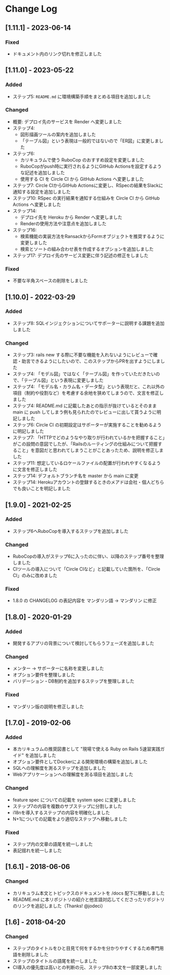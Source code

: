 # Change Log

## [1.11.1] - 2023-06-14
### Fixed
* ドキュメント内のリンク切れを修正しました

## [1.11.0] - 2023-05-22

### Added
- ステップ5: `README.md` に環境構築手順をまとめる項目を追加しました

### Changed
- 概要: デプロイ先のサービスを Render へ変更しました
- ステップ4:
  - 図形描画ツールの案内を追加しました
  - 「テーブル図」という表現は一般的ではないので「ER図」に変更しました
- ステップ6:
  - カリキュラムで使う RuboCop のおすすめ設定を変更しました
  - RuboCopがpush時に実行されるようにGitHub Actionsを設定するような記述を追加しました
  - 使用する CI を Circle CI から GitHub Actions へ変更しました
- ステップ7: Circle CIからGitHub Actionsに変更し、RSpecの結果をSlackに通知する設定を追加しました
- ステップ10: RSpec の実行結果を通知する仕組みを Circle CI から GitHub Actions へ変更しました
- ステップ14: 
  - デプロイ先を Heroku から Render へ変更しました
  - Renderの使用方法や注意点を追加しました
- ステップ16: 
  - 検索機能の実装方法をRansackからFormオブジェクトを推奨するように変更しました
  - 検索とソートの組み合わせ表を作成するオプションを追加しました
- ステップ17: デプロイ先のサービス変更に伴う記述の修正をしました

### Fixed
- 不要な半角スペースの削除をしました

## [1.10.0] - 2022-03-29
### Added
- ステップ8: SQLインジェクションについてサポーターに説明する課題を追加しました

### Changed
- ステップ3: rails new する際に不要な機能を入れないようにレビューで確認・助言できるようにしたいので、このステップからPRを出すようにしました
- ステップ4: 「モデル図」ではなく「テーブル図」を作っていただきたいので、「テーブル図」という表現に変更しました
- ステップ4: 「モデル名・カラム名・データ型」という表現だと、これ以外の項目（制約や役割など）を考慮する余地を狭めてしまうので、文言を修正しました
- ステップ4: README.md に記載したあとの指示が抜けているとそのまま main に push してしまう例も見られたのでレビューに出して貰うように明記しました
- ステップ6: Circle CI の初期設定はサポーターが実施することを勧めるように明記しました
- ステップ7: 「HTTPでどのようなやり取りが行われているかを把握すること」がこの設問の意図でしたが、「Railsのルーティングの仕組みについて把握すること」を意図だと思われてしまうことがことあったため、説明を修正しました
- ステップ11: 想定しているロケールファイルの配置が行われやすくなるように文言を修正しました
- ステップ14: デフォルトブランチ名を master から main に変更
- ステップ14: Herokuアカウントの登録するときのメアドは会社・個人どちらでも良いことを明記しました

## [1.9.0] - 2021-02-25
### Added
- ステップ6へRuboCopを導入するステップを追加しました

### Changed
- RuboCopの導入がステップ6に入ったのに伴い、以降のステップ番号を整理しました
- CIツールの導入について「Circle CIなど」と記載していた箇所を、「Circle CI」のみに改めました

### Fixed
- 1.8.0 の CHANGELOG の表記内容を マンダリン語 -> マンダリン に修正

## [1.8.0] - 2020-01-29
### Added
- 開発するアプリの背景について検討してもらうフェーズを追加しました

### Changed
- メンター → サポーターに名称を変更しました
- オプション要件を整理しました
- バリデーション・DB制約を追加するステップを整理しました

### Fixed
- マンダリン版の説明を修正しました

## [1.7.0] - 2019-02-06
### Added
- 本カリキュラムの推奨図書として "現場で使える Ruby on Rails 5速習実践ガイド" を追加しました
- オプション要件としてDockerによる開発環境の構築を追加しました
- SQLへの理解度を測るステップを追加しました
- Webアプリケーションへの理解度を測る項目を追加しました
### Changed
- feature spec についての記載を system spec に変更しました
- ステップ7の内容を複数のサブステップに分割しました
- i18nを導入するステップの内容を明確化しました
- N+1についての記載をより適切なステップへ移動しました
### Fixed
- ステップ内の文章の語尾を統一しました
- 表記揺れを統一しました

## [1.6.1] - 2018-06-06
### Changed
- カリキュラム本文とトピックスのドキュメントを /docs 配下に移動しました
- README.md に本リポジトリの紹介と他言語対応してくださったリポジトリのリンクを追記しました（Thanks! @jodeci）

## [1.6] - 2018-04-20
### Changed
- ステップのタイトルをひと目見て何をするかを分かりやすくするため専門用語を削除しました
- ステップのタイトルの語尾を統一しました
- CI導入の優先度は高いとの判断の元、ステップ8の本文を一部変更しました
